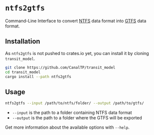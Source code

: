 # `ntfs2gtfs`

Command-Line Interface to convert [NTFS] data format into [GTFS] data
format.

[GTFS]: https://developers.google.com/transit/gtfs/reference/
[NTFS]: https://github.com/CanalTP/ntfs-specification/blob/master/ntfs_fr.md

## Installation

As `ntfs2gtfs` is not pushed to crates.io yet, you can install it by cloning `transit_model`.

```bash
git clone https://github.com/CanalTP/transit_model
cd transit_model
cargo install --path ntfs2gtfs
```

## Usage

```bash
ntfs2gtfs --input /path/to/ntfs/folder/ --output /path/to/gtfs/
```

- `--input` is the path to a folder containing NTFS data format
- `--output` is the path to a folder where the GTFS will be exported

Get more information about the available options with `--help`.
